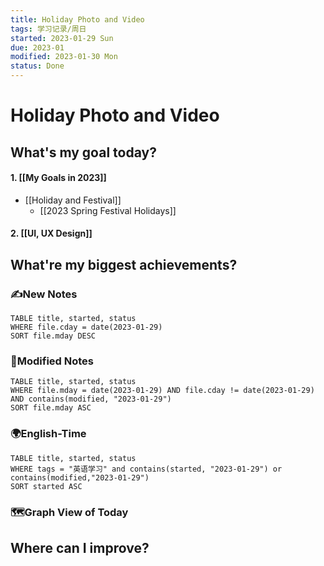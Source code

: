 ```yaml
---
title: Holiday Photo and Video
tags: 学习记录/周日
started: 2023-01-29 Sun
due: 2023-01
modified: 2023-01-30 Mon
status: Done
---
```

# Holiday Photo and Video
## What's my goal today?
#### 1. [[My Goals in 2023]]
- [[Holiday and Festival]]
	- [[2023 Spring Festival Holidays]]
#### 2. [[UI, UX Design]]


## What're my biggest achievements?
### ✍️New Notes

```dataview
TABLE title, started, status
WHERE file.cday = date(2023-01-29)
SORT file.mday DESC
```

### 📝Modified Notes

```dataview
TABLE title, started, status
WHERE file.mday = date(2023-01-29) AND file.cday != date(2023-01-29) AND contains(modified, "2023-01-29")
SORT file.mday ASC
```

### 🌍English-Time

```dataview
TABLE title, started, status
WHERE tags = "英语学习" and contains(started, "2023-01-29") or contains(modified,"2023-01-29") 
SORT started ASC
```

### 🗺️Graph View of Today

## Where can I improve?
